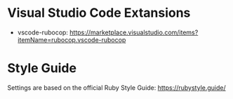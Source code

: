 # Visual Studio Code Extansions

  * vscode-rubocop: https://marketplace.visualstudio.com/items?itemName=rubocop.vscode-rubocop

# Style Guide

Settings are based on the official Ruby Style Guide: https://rubystyle.guide/

